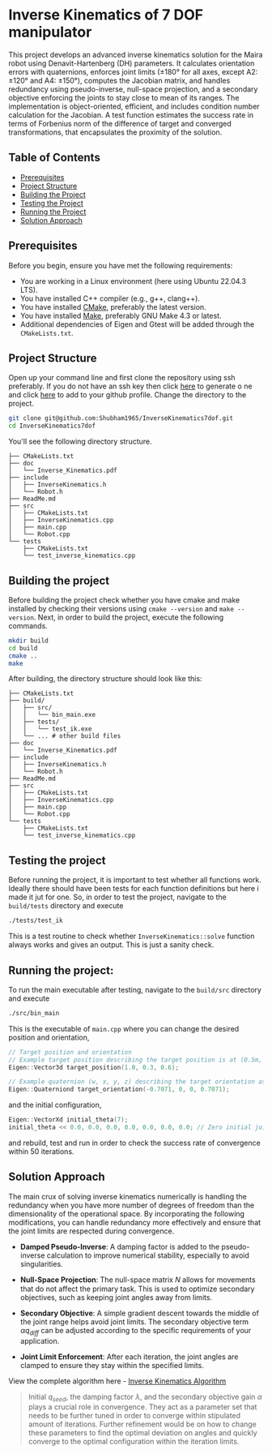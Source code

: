 # Inverse Kinematics of 7 DOF manipulator

This project develops an advanced inverse kinematics solution for the Maira robot using Denavit-Hartenberg (DH) parameters. It calculates orientation errors with quaternions, enforces joint limits (±180° for all axes, except A2: ±120° and A4: ±150°), computes the Jacobian matrix, and handles redundancy using pseudo-inverse, null-space projection, and a secondary objective enforcing the joints to stay close to mean of its ranges. The implementation is object-oriented, efficient, and includes condition number calculation for the Jacobian. A test function estimates the success rate in terms of Forbenius norm of the difference of target and converged transformations, that encapsulates the proximity of the solution.  

## Table of Contents
- [Prerequisites](#prerequisites)
- [Project Structure](#project-structure)
- [Building the Project](#building-the-project)
- [Testing the Project](#testing-the-project)
- [Running the Project](#running-the-project)
- [Solution Approach](#solution-approach)

## Prerequisites
Before you begin, ensure you have met the following requirements:
- You are working in a Linux environment (here using Ubuntu 22.04.3 LTS). 
- You have installed C++ compiler (e.g., g++, clang++).
- You have installed [CMake](https://cmake.org/download/), preferably the latest version.
- You have installed [Make](https://www.gnu.org/software/make/), preferably GNU Make 4.3 or latest.
- Additional dependencies of Eigen and Gtest will be added through the `CMakeLists.txt`.

## Project Structure
Open up your command line and first clone the repository using ssh preferably. If you do not have an ssh key then click [here](https://docs.github.com/en/authentication/connecting-to-github-with-ssh/generating-a-new-ssh-key-and-adding-it-to-the-ssh-agent) to generate o ne and click [here](https://docs.github.com/en/authentication/connecting-to-github-with-ssh/adding-a-new-ssh-key-to-your-github-account) to add to your github profile. Change the directory to the project. 
```sh
git clone git@github.com:Shubham1965/InverseKinematics7dof.git
cd InverseKinematics7dof
```

You'll see the following directory structure.

```plaintext
├── CMakeLists.txt
├── doc
│   └── Inverse_Kinematics.pdf
├── include
│   ├── InverseKinematics.h
│   └── Robot.h
├── ReadMe.md
├── src
│   ├── CMakeLists.txt
│   ├── InverseKinematics.cpp
│   ├── main.cpp
│   └── Robot.cpp
└── tests
    ├── CMakeLists.txt
    └── test_inverse_kinematics.cpp
```

## Building the project
Before building the project check whether you have cmake and make installed by checking their versions using `cmake --version` and `make --version`. Next, in order to build the project, execute the following commands. 
```sh
mkdir build
cd build
cmake ..
make
```

After building, the directory structure should look like this:
```
├── CMakeLists.txt
├── build/
│   ├── src/
│   │   └── bin_main.exe
│   ├── tests/
│   │   └── test_ik.exe
│   └── ... # other build files
├── doc
│   └── Inverse_Kinematics.pdf
├── include
│   ├── InverseKinematics.h
│   └── Robot.h
├── ReadMe.md
├── src
│   ├── CMakeLists.txt
│   ├── InverseKinematics.cpp
│   ├── main.cpp
│   └── Robot.cpp
└── tests
    ├── CMakeLists.txt
    └── test_inverse_kinematics.cpp
```

## Testing the project
Before running the project, it is important to test whether all functions work. Ideally there should have been tests for each function definitions but here i made it jut for one. So, in order to test the project, navigate to the `build/tests` directory and execute
```sh
./tests/test_ik
```
This is a test routine to check whether `InverseKinematics::solve` function always works and gives an output. This is just a sanity check.

## Running the project:
To run the main executable after testing, navigate to the `build/src` directory and execute
```sh
./src/bin_main
```
This is the executable of `main.cpp` where you can change the desired position and orientation, 
```c++
// Target position and orientation
// Example target position describing the target position is at (0.5m, 0.3m, 0.6m) in the 3D space
Eigen::Vector3d target_position(1.0, 0.3, 0.6); 

// Example quaternion (w, x, y, z) describing the target orientation as a 90-degree rotation around the z-axis
Eigen::Quaterniond target_orientation(-0.7071, 0, 0, 0.7071); 

```
and the initial configuration,

```c++
Eigen::VectorXd initial_theta(7);
initial_theta << 0.0, 0.0, 0.0, 0.0, 0.0, 0.0, 0.0; // Zero initial joint angles
```
and rebuild, test and run in order to check the success rate of convergence within 50 iterations.


## Solution Approach

The main crux of solving inverse kinematics numerically is handling the redundancy when you have more number of degrees of freedom than the dimensionality of the operational space. By incorporating the following  modifications, you can handle redundancy more effectively and ensure that the joint limits are respected during convergence.

- **Damped Pseudo-Inverse**: A damping factor is added to the pseudo-inverse calculation to improve numerical stability, especially to avoid singularities.

- **Null-Space Projection**: The null-space matrix 𝑁 allows for movements that do not affect the primary task. This is used to optimize secondary objectives, such as keeping joint angles away from limits.

- **Secondary Objective**: A simple gradient descent towards the middle of the joint range helps avoid joint limits. The secondary objective term $\alpha q_{diff}$ can be adjusted according to the specific requirements of your application.

- **Joint Limit Enforcement**: After each iteration, the joint angles are clamped to ensure they stay within the specified limits.


View the complete algorithm here - [Inverse Kinematics Algorithm ](doc/Inverse_Kinematics.pdf)

> Initial $q_{seed}$, the damping factor $\lambda$, and the secondary objective gain $\alpha$ plays a crucial role in convergence. They act as a parameter set that needs to be further tuned in order to converge within stipulated amount of iterations. Further refinement would be on how to change these parameters to find the optimal deviation on angles and quickly converge to the optimal configuration within the iteration limits. 
